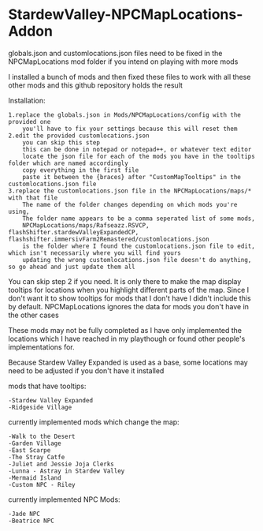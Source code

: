 # StardewValley-NPCMapLocations-Addon
globals.json and customlocations.json files need to be fixed in the NPCMapLocations mod folder if you intend on playing with more mods

I installed a bunch of mods and then fixed these files to work with all these other mods and this github repository holds the result


Installation:

    1.replace the globals.json in Mods/NPCMapLocations/config with the provided one
        you'll have to fix your settings because this will reset them
    2.edit the provided customlocations.json 
        you can skip this step
        this can be done in notepad or notepad++, or whatever text editor
        locate the json file for each of the mods you have in the tooltips folder which are named accordingly
        copy everything in the first file 
        paste it between the {braces} after "CustomMapTooltips" in the customlocations.json file
    3.replace the customlocations.json file in the NPCMapLocations/maps/* with that file
        The name of the folder changes depending on which mods you're using,
        The folder name appears to be a comma seperated list of some mods,
        NPCMapLocations/maps/Rafseazz.RSVCP, flashShifter.stardewValleyExpandedCP, flashshifter.immersivFarm2Remastered/customlocations.json
        is the folder where I found the customlocations.json file to edit, which isn't necessarily where you will find yours
        updating the wrong customlocations.json file doesn't do anything, so go ahead and just update them all

You can skip step 2 if you need. It is only there to make the map display tooltips for locations when you highlight different parts of the map. Since I don't want it to show tooltips for mods that I don't have I didn't include this by default. NPCMapLocations ignores the data for mods you don't have in the other cases
        
    
These mods may not be fully completed as I have only implemented the locations which I have reached in my playthough or found other people's implementations for.

Because Stardew Valley Expanded is used as a base, some locations may need to be adjusted if you don't have it installed
    
mods that have tooltips:
 
    -Stardew Valley Expanded
    -Ridgeside Village

currently implemented mods which change the map:

    -Walk to the Desert
    -Garden Village
    -East Scarpe
    -The Stray Catfe
    -Juliet and Jessie Joja Clerks
    -Lunna - Astray in Stardew Valley
    -Mermaid Island
    -Custom NPC - Riley

currently implemented NPC Mods:

    -Jade NPC
    -Beatrice NPC
    

